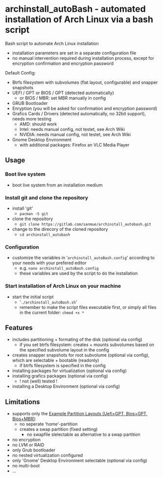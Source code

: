 # archinstall_autoBash - automated installation of Arch Linux via a bash script

Bash script to automate Arch Linux installation

- installation parameters are set in a separate configuration file
- no manual intervention required during installation process, except for encryption confirmation and encryption password

Default Config:

- Btrfs filesystem with subvolumes (flat layout, configurable) and snapper snapshots
- UEFI / GPT or BIOS / GPT (detected automatically)
  - or BIOS / MBR: set MBR manually in config
- GRUB Bootloader
- Enryption (you will be asked for confirmation and encryption password)
- Grafics Cards / Drivers (detected automatically, no 32bit support), needs more testing
  - AMD: should work
  - Intel: needs manual config, not testet, see Arch Wiki
  - NVIDIA: needs manual config, not testet, see Arch Wiki
- Gnome Desktop Environment
  - with additional packages: Firefox an VLC Media Player

## Usage

### Boot live system

- boot live system from an installation medium

### Install git and clone the repository

- install 'git'
  - `pacman -S git`
- clone the repository
  - `git clone https://gitlab.com/sanmue/archinstall_autobash.git`
- change to the direcory of the cloned repository
  - `cd archinstall_autobash`

### Configuration

- customize the variables in '`archinstall_autoBash.config`' according to your needs with your prefered editor
  - e.g. `nano archinstall_autoBash.config`
  - these variables are used by the script to do the installation

### Start installation of Arch Linux on your machine

- start the initial script
  - '`./archinstall_autoBash.sh`'
  - remember to make the script files executable first, or simply all files in the current folder: `chmod +x *`

## Features

- includes partitioning + formating of the disk (optional via config)
  - if you set btrfs filesystem: creates + mounts subvolumes based on the specified subvolume layout in the config
- creates snapper snapshots for root subvolume (optional via config), which are selectable + bootable (readonly)
  - if btrfs filesystem is specified in the config
- installing packages for virtualization (optional via config)
- installing grafics packages (optional via config)
  - ! not (well) tested !
- installing a Desktop Environment (optional via config)

## Limitations

- supports only the [Example Partition Layouts (Uefi+GPT, Bios+GPT, Bios+MBR)](https://wiki.archlinux.org/title/Partitioning#Example_layouts):
  - no seperate 'home'-partition
  - creates a swap partition (fixed setting)
    - no swapfile slelectable as alternative to a swap partition
- no encryption
- no LVM or RAID
- only Grub bootloader
- no nested virtualization configured
- only 'Gnome' Desktop Environment selectable (optional via config)
- no multi-boot
- ...
